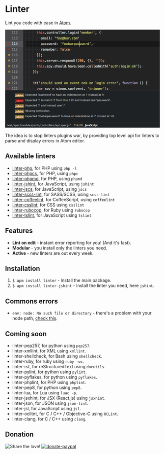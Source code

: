 # Linter

Lint you code with ease in [Atom](http://atom.io).

![linter-jscs](https://github.com/AtomLinter/linter-jscs/raw/master/example.gif)

The idea is to stop linters plugins war, by providing top level api for linters to parse and display errors in Atom editor.

## Available linters
- [linter-php](https://atom.io/packages/linter-php), for PHP using `php -l`
- [linter-phpcs](https://atom.io/packages/linter-phpcs), for PHP, using `phpc`
- [linter-phpmd](https://atom.io/packages/linter-phpmd), for PHP, using `phpmd`
- [linter-jshint](https://atom.io/packages/linter-jshint), for JavaScript, using `jshint`
- [linter-jscs](https://atom.io/packages/linter-jscs), for JavaScript, using `jscs`
- [linter-scss-lint](https://atom.io/packages/linter-scss-lint), for SASS/SCSS, using `scss-lint`
- [linter-coffeelint](https://atom.io/packages/linter-coffeelint), for CoffeeScript, using `coffeelint`
- [linter-csslint](https://atom.io/packages/linter-csslint), for CSS using `csslint`
- [linter-rubocop](https://atom.io/packages/linter-rubocop), for Ruby using `rubocop`
- [linter-tslint](https://atom.io/packages/linter-tslint), for JavaScript using `tslint`

## Features

* **Lint on edit** - instant error reporting for you! (And it's fast).
* **Modular** - you install only the linters you need.
* **Active** - new linters are out every week.

## Installation

1. `$ apm install linter` - Install the main package.
2. `$ apm install linter-jshint` - Install the linter you need, here `jshint`.

## Commons errors

* `env: node: No such file or directory` - there's a problem with your node path, [check this](http://stackoverflow.com/a/20077620).

## Coming soon

- linter-pep257, for python using `pep257`.
- linter-xmllint, for XML using `xmllint`.
- linter-shellcheck, for Bash using `shellcheck`.
- linter-ruby, for ruby using `ruby -wc`.
- linter-rst, for reStructuredText using `docutils`.
- linter-pylint, for python using `pylint`.
- linter-pyflakes, for python using `pyflakes`.
- linter-phplint, for PHP using `phplint`.
- linter-pep8, for python using `pep8`.
- linter-lua, for Lua using `luac -p`.
- linter-jsxhint, for JSX (React.js) using `jsxhint`.
- linter-json, for JSON using `json-lint`.
- linter-jsl, for JavaScript using `jsl`.
- linter-oclitnt, for C / C++ / Objective-C using `OCLint`.
- linter-clang, for C / C++ using `clang`.

## Donation
![Share the love!](https://chewbacco-stuff.s3.amazonaws.com/donate.png)
[![donate-paypal](https://s3-eu-west-1.amazonaws.com/chewbacco-stuff/donate-paypal.png)](https://www.paypal.com/cgi-bin/webscr?cmd=_s-xclick&hosted_button_id=KXUYS4ARNHCN8)
